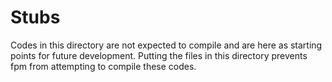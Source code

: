 Stubs
=====
Codes in this directory are not expected to compile
and are here as starting points for future development.
Putting the files in this directory prevents fpm from
attempting to compile these codes.
